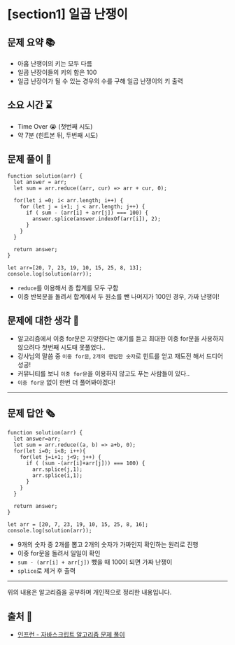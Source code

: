 # [section1] 일곱 난쟁이
## 문제 요약 📚
- 아홉 난쟁이의 키는 모두 다름
- 일곱 난장이들의 키의 합은 100
- 일곱 난장이가 될 수 있는 경우의 수를 구해 일곱 난쟁이의 키 출력

## 소요 시간 ⌛️
- Time Over 😭 (첫번째 시도)
- 약 7분 (힌트본 뒤, 두번째 시도)

## 문제 풀이 📝
```
function solution(arr) {
  let answer = arr;
  let sum = arr.reduce((arr, cur) => arr + cur, 0);

  for(let i =0; i< arr.length; i++) {
    for (let j = i+1; j < arr.length; j++) {
      if ( sum - (arr[i] + arr[j]) === 100) {
        answer.splice(answer.indexOf(arr[i]), 2);
      }
    }
  }

  return answer;
}

let arr=[20, 7, 23, 19, 10, 15, 25, 8, 13];
console.log(solution(arr));
```
- `reduce`를 이용해서 총 합계를 모두 구함
- 이중 반복문을 돌려서 합계에서 두 원소를 뺀 나머지가 100인 경우, 가짜 난쟁이!

## 문제에 대한 생각 🧐
- 알고리즘에서 이중 for문은 지양한다는 얘기를 듣고 최대한 이중 for문을 사용하지 않으려다 첫번째 시도때 못풀었다..
- 강사님의 말씀 중 `이중 for문`, `2개의 랜덤한 숫자`로 힌트를 얻고 재도전 해서 드디어 성공!
- 커뮤니티를 보니 `이중 for문`을 이용하지 않고도 푸는 사람들이 있다..
- `이중 for문` 없이 한번 더 풀어봐야겠다!

- - -
## 문제 답안 🗞
```
function solution(arr) {
  let answer=arr;
  let sum = arr.reduce((a, b) => a+b, 0);
  for(let i=0; i<8; i++){
    for(let j=i+1; j<9; j++) {
      if ( (sum -(arr[i]+arr[j])) === 100) {
        arr.splice(j,1);
        arr.splice(i,1);
      }
    }
  }

  return answer;
}

let arr = [20, 7, 23, 19, 10, 15, 25, 8, 16];
console.log(solution(arr));
```
- 9개의 숫자 중 2개를 뽑고 2개의 숫자가 가짜인지 확인하는 원리로 진행
- 이중 for문을 돌려서 일일이 확인
- `sum - (arr[i] + arr[j])` 뺐을 때 100이 되면 가짜 난쟁이
- `splice`로 제거 후 출력

- - -
위의 내용은 알고리즘을 공부하며 개인적으로 정리한 내용입니다.
## 출처 📝
- [인프런 - 자바스크립트 알고리즘 문제 풀이](https://www.inflearn.com/course/%EC%9E%90%EB%B0%94%EC%8A%A4%ED%81%AC%EB%A6%BD%ED%8A%B8-%EC%95%8C%EA%B3%A0%EB%A6%AC%EC%A6%98-%EB%AC%B8%EC%A0%9C%ED%92%80%EC%9D%B4/dashboard)